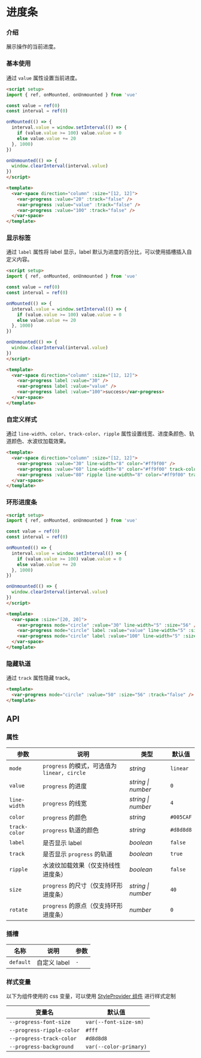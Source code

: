 # 进度条

### 介绍

展示操作的当前进度。

### 基本使用

通过 `value` 属性设置当前进度。

```html
<script setup>
import { ref, onMounted, onUnmounted } from 'vue'

const value = ref(0)
const interval = ref(0)

onMounted(() => {
  interval.value = window.setInterval(() => {
    if (value.value >= 100) value.value = 0
    else value.value += 20
  }, 1000)
})

onUnmounted(() => {
  window.clearInterval(interval.value)
})  
</script>

<template>
  <var-space direction="column" :size="[12, 12]">
    <var-progress :value="20" :track="false" />
    <var-progress :value="value" :track="false" />
    <var-progress :value="100" :track="false" />
  </var-space>
</template>
```

### 显示标签

通过 `label` 属性将 label 显示，label 默认为进度的百分比，可以使用插槽插入自定义内容。

```html
<script setup>
import { ref, onMounted, onUnmounted } from 'vue'

const value = ref(0)
const interval = ref(0)

onMounted(() => {
  interval.value = window.setInterval(() => {
    if (value.value >= 100) value.value = 0
    else value.value += 20
  }, 1000)
})

onUnmounted(() => {
  window.clearInterval(interval.value)
})  
</script>

<template>
  <var-space direction="column" :size="[12, 12]">
    <var-progress label :value="30" />
    <var-progress label :value="value" />
    <var-progress label :value="100">success</var-progress>
  </var-space>
</template>
```

### 自定义样式

通过 `line-width`、`color`、`track-color`、`ripple` 属性设置线宽、进度条颜色、轨道颜色、水波纹加载效果。

```html
<template>
  <var-space direction="column" :size="[12, 12]">
    <var-progress :value="30" line-width="8" color="#ff9f00" />
    <var-progress :value="60" line-width="8" color="#ff9f00" track-color="#f5cb90" />
    <var-progress :value="80" ripple line-width="8" color="#ff9f00" track-color="#f5cb90" />
  </var-space>
</template>
```

### 环形进度条

```html
<script setup>
import { ref, onMounted, onUnmounted } from 'vue'

const value = ref(0)
const interval = ref(0)

onMounted(() => {
  interval.value = window.setInterval(() => {
    if (value.value >= 100) value.value = 0
    else value.value += 20
  }, 1000)
})

onUnmounted(() => {
  window.clearInterval(interval.value)
})  
</script>

<template>
  <var-space :size="[20, 20]">
    <var-progress mode="circle" :value="30" line-width="5" :size="56" />
    <var-progress mode="circle" label :value="value" line-width="5" :size="56" />
    <var-progress mode="circle" label :value="100" line-width="5" :size="56" />
  </var-space>
</template>
```

### 隐藏轨道

通过 `track` 属性隐藏 track。

```html
<template>
  <var-progress mode="circle" :value="50" :size="56" :track="false" />
</template>
```
## API

### 属性

| 参数  |   说明  | 类型     | 默认值   |
| ----  | --------------- | -------- | -------- |
| `mode`  | `progress` 的模式，可选值为 `linear, circle` | _string_ | `linear` |
| `value` | `progress` 的进度 | _string \| number_ |  `0`  |
| `line-width` | `progress` 的线宽 | _string \| number_ | `4` |
| `color` | `progress` 的颜色 | _string_  | `#005CAF` |
| `track-color`  | `progress` 轨道的颜色 | _string_   | `#d8d8d8` |
| `label` | 是否显示 label | _boolean_ | `false` |
| `track` | 是否显示 `progress` 的轨道 | _boolean_ | `true` |
| `ripple` | 水波纹加载效果（仅支持线性进度条） | _boolean_ | `false` |
| `size` | `progress` 的尺寸（仅支持环形进度条） | _string \| number_ | `40` |
| `rotate` | `progress` 的原点（仅支持环形进度条） | _number_ | `0` |

### 插槽

| 名称 | 说明 | 参数 |
| ----- | -------------- | -------- |
| `default` | 自定义 label | `-` |

### 样式变量
以下为组件使用的 css 变量，可以使用 [StyleProvider 组件](#/zh-CN/style-provider) 进行样式定制

| 变量名 | 默认值 |
| --- | --- |
| `--progress-font-size` | `var(--font-size-sm)` |
| `--progress-ripple-color` | `#fff` |
| `--progress-track-color` | `#d8d8d8` |
| `--progress-background` | `var(--color-primary)` |
